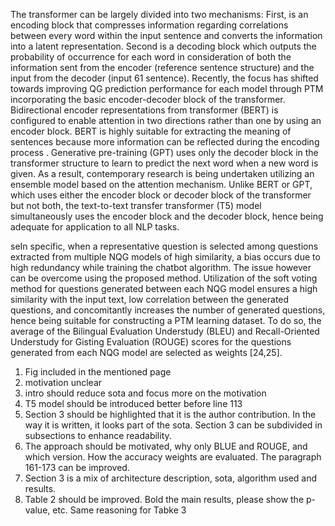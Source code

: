 The transformer can be largely divided into two mechanisms: First, is an encoding block that compresses information regarding correlations between every word within the input sentence and converts the information into a latent representation. Second is a decoding block which outputs the probability of occurrence for each word in consideration of both the information sent from the encoder (reference sentence structure) and the input from the decoder (input 61 sentence). Recently, the focus has shifted towards improving QG prediction performance for each model through PTM incorporating the basic encoder-decoder block of the transformer. Bidirectional encoder representations from transformer (BERT) is configured to enable attention in two directions rather than one by using an encoder block. BERT is highly suitable for extracting the meaning of sentences because more information can be reflected during the encoding process . Generative pre-training (GPT) uses only the decoder block in the transformer structure to learn to predict the next word when a new word is given.  As a result, contemporary research is being undertaken utilizing an ensemble model based on the attention mechanism. Unlike BERT or GPT, which uses either the encoder block or decoder block of the transformer but not both, the text-to-text transfer transformer (T5) model simultaneously uses the encoder block and the decoder block, hence being adequate for application to all NLP tasks. 

seIn specific, when a representative question is selected among questions extracted from multiple NQG models of high similarity, a bias occurs due to high redundancy while training the chatbot algorithm. The issue however can be overcome using the proposed method. Utilization of the soft voting method for questions generated between each NQG model ensures a high similarity with the input text, low correlation between the generated questions, and concomitantly increases the number of generated questions, hence being suitable for constructing a PTM learning dataset. To do so, the average of the Bilingual Evaluation Understudy (BLEU) and Recall-Oriented Understudy for Gisting Evaluation (ROUGE) scores for the questions generated from each NQG model are selected as weights [24,25].


1. Fig  included in the mentioned page
2. motivation unclear 
3. intro should reduce sota and focus more on the motivation
4. T5 model should be introduced better before line 113
5. Section 3 should be highlighted that it is the author contribution. In the way it is written, it looks part of the sota. Section 3 can be subdivided in subsections to enhance readability. 
6. The approach should be motivated, why only BLUE and ROUGE, and which version. How the accuracy weights are evaluated. The paragraph 161-173 can be improved.
7. Section 3 is a mix of architecture description, sota, algorithm used and results. 
8. Table 2 should be improved. Bold the main results, please show the p-value, etc. Same reasoning for Tabke 3
